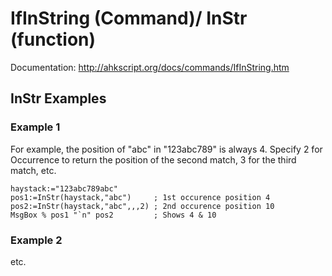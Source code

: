 ﻿# IfInString (Command)/ InStr (function)

Documentation: <http://ahkscript.org/docs/commands/IfInString.htm>

## InStr Examples

### Example 1

For example, the position of "abc" in "123abc789" is always 4. 
Specify 2 for Occurrence to return the position of the second match, 3 for the third match, etc.

   ```autohotkey
haystack:="123abc789abc"
pos1:=InStr(haystack,"abc")     ; 1st occurence position 4
pos2:=InStr(haystack,"abc",,,2) ; 2nd occurence position 10
MsgBox % pos1 "`n" pos2         ; Shows 4 & 10
   ```

### Example 2

etc.
